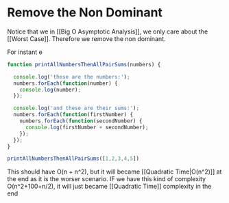 # Remove the Non Dominant
Notice that we in [[Big O Asymptotic Analysis]], we only care about the [[Worst Case]]. Therefore we remove the non dominant. 

For instant e
```js
function printAllNumbersThenAllPairSums(numbers) {

  console.log('these are the numbers:');
  numbers.forEach(function(number) {
    console.log(number);
  });

  console.log('and these are their sums:');
  numbers.forEach(function(firstNumber) {
    numbers.forEach(function(secondNumber) {
      console.log(firstNumber + secondNumber);
    });
  });
}

printAllNumbersThenAllPairSums([1,2,3,4,5])
```

This should have O(n + n^2), but it will became [[Quadratic Time|O(n^2)]] at the end as it is the worser scenario. 
IF we have this kind of complexity O(n^2+100+n/2), it will just became [[Quadratic Time]] complexity in the end

